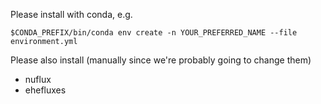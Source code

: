 Please install with conda, e.g.

`$CONDA_PREFIX/bin/conda env create -n YOUR_PREFERRED_NAME --file environment.yml`

Please also install (manually since we're probably going to change them)
- nuflux
- ehefluxes